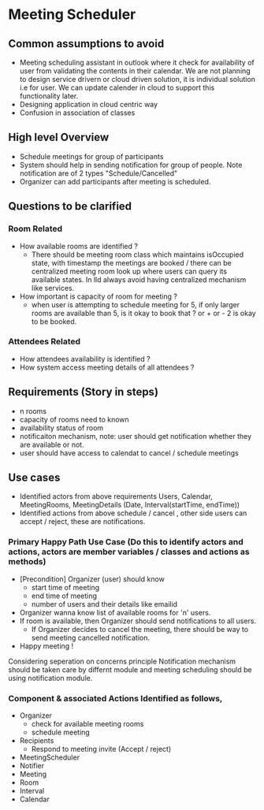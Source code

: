 # Meeting Scheduler

## Common assumptions to avoid
* Meeting scheduling assistant in outlook where it check for availability of user from validating the contents in their calendar. We are not planning to design service drivern or cloud driven solution, it is individual solution i.e for user. We can update calender in cloud to support this functionality later.
* Designing application in cloud centric way
* Confusion in association of classes

## High level Overview
* Schedule meetings for group of participants
* System should help in sending notification for group of people. Note notification are of 2 types "Schedule/Cancelled"
* Organizer can add participants after meeting is scheduled.

## Questions to be clarified
### Room Related
* How available rooms are identified ?
    * There should be meeting room class which maintains isOccupied state, with timestamp the meetings are booked / there can be centralized meeting room look up where users can query its available states. In lld always avoid having centralized mechanism like services.
* How important is capacity of room for meeting ?
    * when user is attempting to schedule meeting for 5, if only larger rooms are available than 5, is it okay to book that ? or + or - 2 is okay to be booked.

### Attendees Related
* How attendees availability is identified ?
* How system access meeting details of all attendees ?

## Requirements (Story in steps)
* n rooms
* capacity of rooms need to known
* availability status of room
* notificaiton mechanism, note: user should get notification whether they are available or not.
* user should have access to calendat to cancel / schedule meetings

## Use cases
* Identified actors from above requirements Users, Calendar, MeetingRooms, MeetingDetails (Date, Interval(startTime, endTime))
* Identified actions from above schedule / cancel , other side users can accept / reject, these are notifications.


### Primary Happy Path Use Case (Do this to identify actors and actions, actors are member variables / classes and actions as methods)

* [Precondition] Organizer (user) should know
    * start time of meeting
    * end time of meeting
    * number of users and their details like emailid
* Organizer wanna know list of available rooms for 'n' users.
* If room is available, then Organizer should send notifications to all users.
    * If Organizer decides to cancel the meeting, there should be way to send meeting cancelled notification.
* Happy meeting !


Considering seperation on concerns principle Notification mechanism should be taken care by differnt module and meeting scheduling should be using notification module.

### Component & associated Actions Identified as follows,
* Organizer
    - check for available meeting rooms
    - schedule meeting
* Recipients
    - Respond to meeting invite (Accept / reject)
* MeetingScheduler
* Notifier
* Meeting
* Room
* Interval
* Calendar

